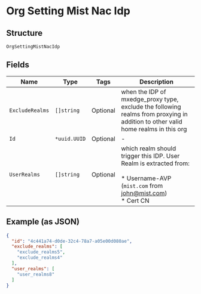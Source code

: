 
# Org Setting Mist Nac Idp

## Structure

`OrgSettingMistNacIdp`

## Fields

| Name | Type | Tags | Description |
|  --- | --- | --- | --- |
| `ExcludeRealms` | `[]string` | Optional | when the IDP of mxedge_proxy type, exclude the following realms from proxying in addition to other valid home realms in this org |
| `Id` | `*uuid.UUID` | Optional | - |
| `UserRealms` | `[]string` | Optional | which realm should trigger this IDP. User Realm is extracted from:<br><br>* Username-AVP (`mist.com` from john@mist.com)<br>* Cert CN |

## Example (as JSON)

```json
{
  "id": "4c441a74-d0de-32c4-78a7-a05e00d080ae",
  "exclude_realms": [
    "exclude_realms5",
    "exclude_realms4"
  ],
  "user_realms": [
    "user_realms8"
  ]
}
```

